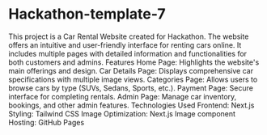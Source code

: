 # Hackathon-template-7
This project is a Car Rental Website created for Hackathon. The website offers an intuitive and user-friendly interface for renting cars online. It includes multiple pages with detailed information and functionalities for both customers and admins.
Features
Home Page: Highlights the website's main offerings and design.
Car Details Page: Displays comprehensive car specifications with multiple image views.
Categories Page: Allows users to browse cars by type (SUVs, Sedans, Sports, etc.).
Payment Page: Secure interface for completing rentals.
Admin Page: Manage car inventory, bookings, and other admin features.
Technologies Used
Frontend: Next.js
Styling: Tailwind CSS
Image Optimization: Next.js Image component
Hosting: GitHub Pages
